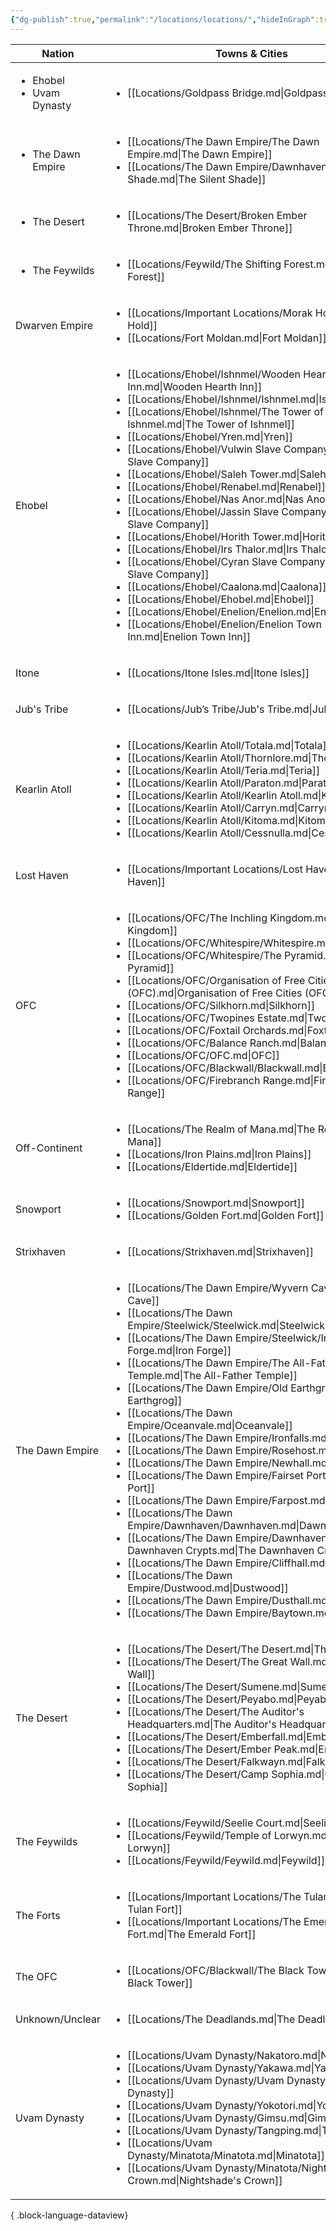 ```yaml
---
{"dg-publish":true,"permalink":"/locations/locations/","hideInGraph":true,"updated":"2025-06-10T19:11:11.079+01:00"}
---
```


| Nation                                        | Towns & Cities                                                                                                                                                                                                                                                                                                                                                                                                                                                                                                                                                                                                                                                                                                                                                                                                                                                                                                                                                                                                                                                                                                                                                                                                   |
| --------------------------------------------- | ---------------------------------------------------------------------------------------------------------------------------------------------------------------------------------------------------------------------------------------------------------------------------------------------------------------------------------------------------------------------------------------------------------------------------------------------------------------------------------------------------------------------------------------------------------------------------------------------------------------------------------------------------------------------------------------------------------------------------------------------------------------------------------------------------------------------------------------------------------------------------------------------------------------------------------------------------------------------------------------------------------------------------------------------------------------------------------------------------------------------------------------------------------------------------------------------------------------- |
| <ul><li>Ehobel</li><li>Uvam Dynasty</li></ul> | <ul><li>[[Locations/Goldpass Bridge.md\\|Goldpass Bridge]]</li></ul>                                                                                                                                                                                                                                                                                                                                                                                                                                                                                                                                                                                                                                                                                                                                                                                                                                                                                                                                                                                                                                                                                                                                             |
| <ul><li>The Dawn Empire</li></ul>             | <ul><li>[[Locations/The Dawn Empire/The Dawn Empire.md\\|The Dawn Empire]]</li><li>[[Locations/The Dawn Empire/Dawnhaven/The Silent Shade.md\\|The Silent Shade]]</li></ul>                                                                                                                                                                                                                                                                                                                                                                                                                                                                                                                                                                                                                                                                                                                                                                                                                                                                                                                                                                                                                                      |
| <ul><li>The Desert</li></ul>                  | <ul><li>[[Locations/The Desert/Broken Ember Throne.md\\|Broken Ember Throne]]</li></ul>                                                                                                                                                                                                                                                                                                                                                                                                                                                                                                                                                                                                                                                                                                                                                                                                                                                                                                                                                                                                                                                                                                                          |
| <ul><li>The Feywilds</li></ul>                | <ul><li>[[Locations/Feywild/The Shifting Forest.md\\|The Shifting Forest]]</li></ul>                                                                                                                                                                                                                                                                                                                                                                                                                                                                                                                                                                                                                                                                                                                                                                                                                                                                                                                                                                                                                                                                                                                             |
| Dwarven Empire                                | <ul><li>[[Locations/Important Locations/Morak Hold.md\\|Morak Hold]]</li><li>[[Locations/Fort Moldan.md\\|Fort Moldan]]</li></ul>                                                                                                                                                                                                                                                                                                                                                                                                                                                                                                                                                                                                                                                                                                                                                                                                                                                                                                                                                                                                                                                                                |
| Ehobel                                        | <ul><li>[[Locations/Ehobel/Ishnmel/Wooden Hearth Inn.md\\|Wooden Hearth Inn]]</li><li>[[Locations/Ehobel/Ishnmel/Ishnmel.md\\|Ishnmel]]</li><li>[[Locations/Ehobel/Ishnmel/The Tower of Ishnmel.md\\|The Tower of Ishnmel]]</li><li>[[Locations/Ehobel/Yren.md\\|Yren]]</li><li>[[Locations/Ehobel/Vulwin Slave Company.md\\|Vulwin Slave Company]]</li><li>[[Locations/Ehobel/Saleh Tower.md\\|Saleh Tower]]</li><li>[[Locations/Ehobel/Renabel.md\\|Renabel]]</li><li>[[Locations/Ehobel/Nas Anor.md\\|Nas Anor]]</li><li>[[Locations/Ehobel/Jassin Slave Company.md\\|Jassin Slave Company]]</li><li>[[Locations/Ehobel/Horith Tower.md\\|Horith Tower]]</li><li>[[Locations/Ehobel/Irs Thalor.md\\|Irs Thalor]]</li><li>[[Locations/Ehobel/Cyran Slave Company.md\\|Cyran Slave Company]]</li><li>[[Locations/Ehobel/Caalona.md\\|Caalona]]</li><li>[[Locations/Ehobel/Ehobel.md\\|Ehobel]]</li><li>[[Locations/Ehobel/Enelion/Enelion.md\\|Enelion]]</li><li>[[Locations/Ehobel/Enelion/Enelion Town Inn.md\\|Enelion Town Inn]]</li></ul>                                                                                                                                                                  |
| Itone                                         | <ul><li>[[Locations/Itone Isles.md\\|Itone Isles]]</li></ul>                                                                                                                                                                                                                                                                                                                                                                                                                                                                                                                                                                                                                                                                                                                                                                                                                                                                                                                                                                                                                                                                                                                                                     |
| Jub's Tribe                                   | <ul><li>[[Locations/Jub’s Tribe/Jub's Tribe.md\\|Jub's Tribe]]</li></ul>                                                                                                                                                                                                                                                                                                                                                                                                                                                                                                                                                                                                                                                                                                                                                                                                                                                                                                                                                                                                                                                                                                                                         |
| Kearlin Atoll                                 | <ul><li>[[Locations/Kearlin Atoll/Totala.md\\|Totala]]</li><li>[[Locations/Kearlin Atoll/Thornlore.md\\|Thornlore]]</li><li>[[Locations/Kearlin Atoll/Teria.md\\|Teria]]</li><li>[[Locations/Kearlin Atoll/Paraton.md\\|Paraton]]</li><li>[[Locations/Kearlin Atoll/Kearlin Atoll.md\\|Kearlin Atoll]]</li><li>[[Locations/Kearlin Atoll/Carryn.md\\|Carryn]]</li><li>[[Locations/Kearlin Atoll/Kitoma.md\\|Kitoma]]</li><li>[[Locations/Kearlin Atoll/Cessnulla.md\\|Cessnulla]]</li></ul>                                                                                                                                                                                                                                                                                                                                                                                                                                                                                                                                                                                                                                                                                                                      |
| Lost Haven                                    | <ul><li>[[Locations/Important Locations/Lost Haven.md\\|Lost Haven]]</li></ul>                                                                                                                                                                                                                                                                                                                                                                                                                                                                                                                                                                                                                                                                                                                                                                                                                                                                                                                                                                                                                                                                                                                                   |
| OFC                                           | <ul><li>[[Locations/OFC/The Inchling Kingdom.md\\|The Inchling Kingdom]]</li><li>[[Locations/OFC/Whitespire/Whitespire.md\\|Whitespire]]</li><li>[[Locations/OFC/Whitespire/The Pyramid.md\\|The Pyramid]]</li><li>[[Locations/OFC/Organisation of Free Cities (OFC).md\\|Organisation of Free Cities (OFC)]]</li><li>[[Locations/OFC/Silkhorn.md\\|Silkhorn]]</li><li>[[Locations/OFC/Twopines Estate.md\\|Twopines Estate]]</li><li>[[Locations/OFC/Foxtail Orchards.md\\|Foxtail Orchards]]</li><li>[[Locations/OFC/Balance Ranch.md\\|Balance Ranch]]</li><li>[[Locations/OFC/OFC.md\\|OFC]]</li><li>[[Locations/OFC/Blackwall/Blackwall.md\\|Blackwall]]</li><li>[[Locations/OFC/Firebranch Range.md\\|Firebranch Range]]</li></ul>                                                                                                                                                                                                                                                                                                                                                                                                                                                                         |
| Off-Continent                                 | <ul><li>[[Locations/The Realm of Mana.md\\|The Realm of Mana]]</li><li>[[Locations/Iron Plains.md\\|Iron Plains]]</li><li>[[Locations/Eldertide.md\\|Eldertide]]</li></ul>                                                                                                                                                                                                                                                                                                                                                                                                                                                                                                                                                                                                                                                                                                                                                                                                                                                                                                                                                                                                                                       |
| Snowport                                      | <ul><li>[[Locations/Snowport.md\\|Snowport]]</li><li>[[Locations/Golden Fort.md\\|Golden Fort]]</li></ul>                                                                                                                                                                                                                                                                                                                                                                                                                                                                                                                                                                                                                                                                                                                                                                                                                                                                                                                                                                                                                                                                                                        |
| Strixhaven                                    | <ul><li>[[Locations/Strixhaven.md\\|Strixhaven]]</li></ul>                                                                                                                                                                                                                                                                                                                                                                                                                                                                                                                                                                                                                                                                                                                                                                                                                                                                                                                                                                                                                                                                                                                                                       |
| The Dawn Empire                               | <ul><li>[[Locations/The Dawn Empire/Wyvern Cave.md\\|Wyvern Cave]]</li><li>[[Locations/The Dawn Empire/Steelwick/Steelwick.md\\|Steelwick]]</li><li>[[Locations/The Dawn Empire/Steelwick/Iron Forge.md\\|Iron Forge]]</li><li>[[Locations/The Dawn Empire/The All-Father Temple.md\\|The All-Father Temple]]</li><li>[[Locations/The Dawn Empire/Old Earthgrog.md\\|Old Earthgrog]]</li><li>[[Locations/The Dawn Empire/Oceanvale.md\\|Oceanvale]]</li><li>[[Locations/The Dawn Empire/Ironfalls.md\\|Ironfalls]]</li><li>[[Locations/The Dawn Empire/Rosehost.md\\|Rosehost]]</li><li>[[Locations/The Dawn Empire/Newhall.md\\|Newhall]]</li><li>[[Locations/The Dawn Empire/Fairset Port.md\\|Fairset Port]]</li><li>[[Locations/The Dawn Empire/Farpost.md\\|Farpost]]</li><li>[[Locations/The Dawn Empire/Dawnhaven/Dawnhaven.md\\|Dawnhaven]]</li><li>[[Locations/The Dawn Empire/Dawnhaven/The Dawnhaven Crypts.md\\|The Dawnhaven Crypts]]</li><li>[[Locations/The Dawn Empire/Cliffhall.md\\|Cliffhall]]</li><li>[[Locations/The Dawn Empire/Dustwood.md\\|Dustwood]]</li><li>[[Locations/The Dawn Empire/Dusthall.md\\|Dusthall]]</li><li>[[Locations/The Dawn Empire/Baytown.md\\|Baytown]]</li></ul> |
| The Desert                                    | <ul><li>[[Locations/The Desert/The Desert.md\\|The Desert]]</li><li>[[Locations/The Desert/The Great Wall.md\\|The Great Wall]]</li><li>[[Locations/The Desert/Sumene.md\\|Sumene]]</li><li>[[Locations/The Desert/Peyabo.md\\|Peyabo]]</li><li>[[Locations/The Desert/The Auditor's Headquarters.md\\|The Auditor's Headquarters]]</li><li>[[Locations/The Desert/Emberfall.md\\|Emberfall]]</li><li>[[Locations/The Desert/Ember Peak.md\\|Ember Peak]]</li><li>[[Locations/The Desert/Falkwayn.md\\|Falkwayn]]</li><li>[[Locations/The Desert/Camp Sophia.md\\|Camp Sophia]]</li></ul>                                                                                                                                                                                                                                                                                                                                                                                                                                                                                                                                                                                                                        |
| The Feywilds                                  | <ul><li>[[Locations/Feywild/Seelie Court.md\\|Seelie Court]]</li><li>[[Locations/Feywild/Temple of Lorwyn.md\\|Temple of Lorwyn]]</li><li>[[Locations/Feywild/Feywild.md\\|Feywild]]</li></ul>                                                                                                                                                                                                                                                                                                                                                                                                                                                                                                                                                                                                                                                                                                                                                                                                                                                                                                                                                                                                                   |
| The Forts                                     | <ul><li>[[Locations/Important Locations/The Tulan Fort.md\\|The Tulan Fort]]</li><li>[[Locations/Important Locations/The Emerald Fort.md\\|The Emerald Fort]]</li></ul>                                                                                                                                                                                                                                                                                                                                                                                                                                                                                                                                                                                                                                                                                                                                                                                                                                                                                                                                                                                                                                          |
| The OFC                                       | <ul><li>[[Locations/OFC/Blackwall/The Black Tower.md\\|The Black Tower]]</li></ul>                                                                                                                                                                                                                                                                                                                                                                                                                                                                                                                                                                                                                                                                                                                                                                                                                                                                                                                                                                                                                                                                                                                               |
| Unknown/Unclear                               | <ul><li>[[Locations/The Deadlands.md\\|The Deadlands]]</li></ul>                                                                                                                                                                                                                                                                                                                                                                                                                                                                                                                                                                                                                                                                                                                                                                                                                                                                                                                                                                                                                                                                                                                                                 |
| Uvam Dynasty                                  | <ul><li>[[Locations/Uvam Dynasty/Nakatoro.md\\|Nakatoro]]</li><li>[[Locations/Uvam Dynasty/Yakawa.md\\|Yakawa]]</li><li>[[Locations/Uvam Dynasty/Uvam Dynasty.md\\|Uvam Dynasty]]</li><li>[[Locations/Uvam Dynasty/Yokotori.md\\|Yokotori]]</li><li>[[Locations/Uvam Dynasty/Gimsu.md\\|Gimsu]]</li><li>[[Locations/Uvam Dynasty/Tangping.md\\|Tangping]]</li><li>[[Locations/Uvam Dynasty/Minatota/Minatota.md\\|Minatota]]</li><li>[[Locations/Uvam Dynasty/Minatota/Nightshade's Crown.md\\|Nightshade's Crown]]</li></ul>                                                                                                                                                                                                                                                                                                                                                                                                                                                                                                                                                                                                                                                                                    |

{ .block-language-dataview}
